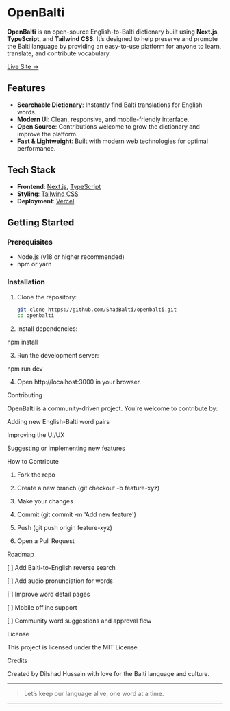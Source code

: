 
# OpenBalti

**OpenBalti** is an open-source English-to-Balti dictionary built using **Next.js**, **TypeScript**, and **Tailwind CSS**. It’s designed to help preserve and promote the Balti language by providing an easy-to-use platform for anyone to learn, translate, and contribute vocabulary.

[Live Site →](https://openbalti.vercel.app/)

## Features

- **Searchable Dictionary**: Instantly find Balti translations for English words.
- **Modern UI**: Clean, responsive, and mobile-friendly interface.
- **Open Source**: Contributions welcome to grow the dictionary and improve the platform.
- **Fast & Lightweight**: Built with modern web technologies for optimal performance.

## Tech Stack

- **Frontend**: [Next.js](https://nextjs.org/), [TypeScript](https://www.typescriptlang.org/)
- **Styling**: [Tailwind CSS](https://tailwindcss.com/)
- **Deployment**: [Vercel](https://vercel.com)

## Getting Started

### Prerequisites

- Node.js (v18 or higher recommended)
- npm or yarn

### Installation

1. Clone the repository:

   ```bash
   git clone https://github.com/ShadBalti/openbalti.git
   cd openbalti

2. Install dependencies:

npm install


3. Run the development server:

npm run dev


4. Open http://localhost:3000 in your browser.



Contributing

OpenBalti is a community-driven project. You're welcome to contribute by:

Adding new English-Balti word pairs

Improving the UI/UX

Suggesting or implementing new features


How to Contribute

1. Fork the repo


2. Create a new branch (git checkout -b feature-xyz)


3. Make your changes


4. Commit (git commit -m 'Add new feature')


5. Push (git push origin feature-xyz)


6. Open a Pull Request



Roadmap

[ ] Add Balti-to-English reverse search

[ ] Add audio pronunciation for words

[ ] Improve word detail pages

[ ] Mobile offline support

[ ] Community word suggestions and approval flow


License

This project is licensed under the MIT License.

Credits

Created by Dilshad Hussain with love for the Balti language and culture.


---

> Let’s keep our language alive, one word at a time.



---
